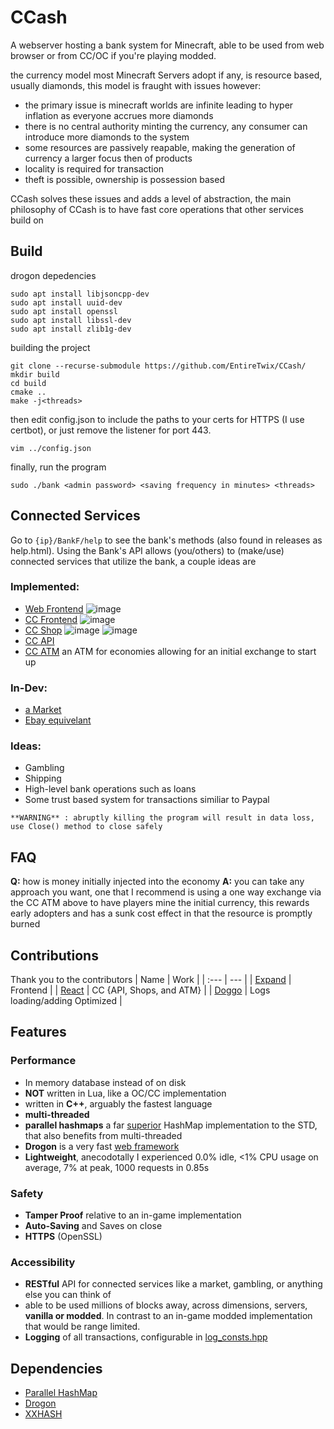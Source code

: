 # CCash

A webserver hosting a bank system for Minecraft, able to be used from web browser or from CC/OC if you're playing modded.

the currency model most Minecraft Servers adopt if any, is resource based, usually diamonds, this model is fraught with issues however:

- the primary issue is minecraft worlds are infinite leading to hyper inflation as everyone accrues more diamonds
- there is no central authority minting the currency, any consumer can introduce more diamonds to the system
- some resources are passively reapable, making the generation of currency a larger focus then of products
- locality is required for transaction
- theft is possible, ownership is possession based

CCash solves these issues and adds a level of abstraction, the main philosophy of CCash is to have fast core operations that other services build on

## Build

drogon depedencies

```
sudo apt install libjsoncpp-dev
sudo apt install uuid-dev
sudo apt install openssl
sudo apt install libssl-dev
sudo apt install zlib1g-dev
```

building the project

```
git clone --recurse-submodule https://github.com/EntireTwix/CCash/
mkdir build
cd build
cmake ..
make -j<threads>
```

then edit config.json to include the paths to your certs for HTTPS (I use certbot), or just remove the listener for port 443.

```
vim ../config.json
```

finally, run the program

```
sudo ./bank <admin password> <saving frequency in minutes> <threads>
```

## Connected Services

Go to `{ip}/BankF/help` to see the bank's methods (also found in releases as help.html). Using the Bank's API allows (you/others) to (make/use) connected services that utilize the bank, a couple ideas are

### Implemented:

- [Web Frontend](https://github.com/Expand-sys/ccashfrontend)
  ![image](https://user-images.githubusercontent.com/31377881/116965729-4ab44500-ac63-11eb-9f11-dc04be6b3d63.png)
- [CC Frontend](https://github.com/Reactified/rpm/blob/main/packages/ccash-wallet)
  ![image](https://user-images.githubusercontent.com/31377881/116967157-8b618d80-ac66-11eb-8f2e-4a6297ef0b16.png)
- [CC Shop](https://github.com/Reactified/rpm/tree/main/packages/ccash-shop)
  ![image](https://user-images.githubusercontent.com/31377881/120050327-de163700-bfd1-11eb-9d5a-f75c003e867c.png)
  ![image](https://user-images.githubusercontent.com/31377881/120050367-09992180-bfd2-11eb-9a22-449d73c196cf.png)
- [CC API](https://github.com/Reactified/rpm/blob/main/packages/ccash-api/api.lua)
- [CC ATM](https://github.com/Reactified/misc/tree/main/lua/ccash-bank) an ATM for economies allowing for an initial exchange to start up

### In-Dev:

- [a Market](https://github.com/STBoyden/market-api-2.0)
- [Ebay equivelant](https://github.com/EntireTwix/CSHBay)

### Ideas:

- Gambling
- Shipping
- High-level bank operations such as loans
- Some trust based system for transactions similiar to Paypal

`**WARNING** : abruptly killing the program will result in data loss, use Close() method to close safely`

## FAQ
**Q:** how is money initially injected into the economy
**A:** you can take any approach you want, one that I recommend is using a one way exchange via the CC ATM above to have players mine the initial currency, this rewards early adopters and has a sunk cost effect in that the resource is promptly burned

## Contributions
Thank you to the contributors
| Name | Work |
| :--- | --- |
| [Expand](https://github.com/Expand-sys) | Frontend |
| [React](https://github.com/Reactified) | CC {API, Shops, and ATM} |
| [Doggo](https://github.com/FearlessDoggo21) | Logs loading/adding Optimized |


## Features

### Performance
- In memory database instead of on disk
- **NOT** written in Lua, like a OC/CC implementation
- written in **C++**, arguably the fastest language
- **multi-threaded**
- **parallel hashmaps** a far [superior](https://greg7mdp.github.io/parallel-hashmap/) HashMap implementation to the STD, that also benefits from multi-threaded
- **Drogon** is a very fast [web framework](https://www.techempower.com/benchmarks/#section=data-r20&hw=ph&test=composite)
- **Lightweight**, anecodotally I experienced 0.0% idle, <1% CPU usage on average, 7% at peak, 1000 requests in 0.85s

### Safety

- **Tamper Proof** relative to an in-game implementation
- **Auto-Saving** and Saves on close
- **HTTPS** (OpenSSL)

### Accessibility

- **RESTful** API for connected services like a market, gambling, or anything else you can think of
- able to be used millions of blocks away, across dimensions, servers, **vanilla or modded**. In contrast to an in-game modded implementation that would be range limited.
- **Logging** of all transactions, configurable in [log_consts.hpp](include/log_consts.hpp)

## Dependencies

- [Parallel HashMap](https://github.com/greg7mdp/parallel-hashmap/tree/master)
- [Drogon](https://github.com/an-tao/drogon/tree/master)
- [XXHASH](https://github.com/Cyan4973/xxHash)
